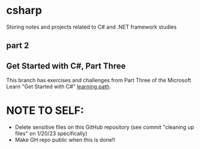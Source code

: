 # csharp
Storing notes and projects related to C# and .NET framework studies

## part 2

## Get Started with C#, Part Three
This branch has exercises and challenges from Part Three of the Microsoft Learn "Get Started with C#" [learning path](https://learn.microsoft.com/en-us/training/paths/get-started-c-sharp-part-3/).

# NOTE TO SELF:
- Delete sensitive files on this GitHub repository (see commit "cleaning up files" on 1/20/23 specifically) 
- Make GH repo public when this is done!!